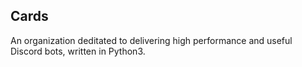 ## Cards

An organization deditated to delivering high performance and useful Discord bots, written in Python3.
